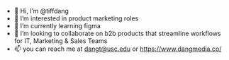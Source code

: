 - 👋 Hi, I’m @tiffdang
- 👀 I’m interested in product marketing roles
- 🌱 I’m currently learning figma
- 💞️ I’m looking to collaborate on b2b products that streamline workflows for IT, Marketing & Sales Teams
- 📫 you can reach me at dangt@usc.edu or https://www.dangmedia.co/

<!---
tiffdang/tiffdang is a ✨ special ✨ repository because its `README.md` (this file) appears on your GitHub profile.
You can click the Preview link to take a look at your changes.
--->
